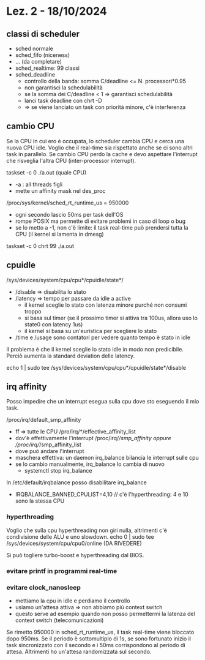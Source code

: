# Lez. 2 - 18/10/2024

## classi di scheduler
- sched normale
- sched_fifo (niceness)
- ... (da completare)
- sched_realtime: 99 classi
- sched_deadline
  - controllo della banda: somma C/deadline <= N. processori*0.95
  - non garantisci la schedulabilità
  - se la somma dei C/deadline < 1 => garantisci schedulabilità
  - lanci task deadline con chrt -D <ns>
  - => se viene lanciato un task con priorità minore, c'è interferenza

## cambio CPU
Se la CPU in cui ero è occupata, lo scheduler cambia CPU e cerca una nuova CPU idle.
Voglio che il real-time sia rispettato anche se ci sono altri task in parallelo.
Se cambio CPU perdo la cache e devo aspettare l'interrupt che risveglia l'altra CPU (inter-processor interrupt).

taskset -c 0 ./a.out (quale CPU)
  - -a : all threads figli
  - mette un affinity mask nel des_proc

/proc/sys/kernel/sched_rt_runtime_us = 950000
- ogni secondo lascio 50ms per task dell'OS
- rompe POSIX ma permette di evitare problemi in caso di loop o bug
- se lo metto a -1, non c'è limite: il task real-time può prendersi tutta la CPU (il kernel si lamenta in dmesg)

taskset -c 0 chrt 99 ./a.out

## cpuidle
/sys/devices/system/cpu/cpu*/cpuidle/state*/
- /disable => disabilita lo stato
- /latency => tempo per passare da idle a active
  - il kernel sceglie lo stato con latenza minore purché non consumi troppo
  - si basa sul timer (se il prossimo timer si attiva tra 100us, allora uso lo state0 con latency 1us)
  - il kernel si basa su un'euristica per scegliere lo stato
- /time e /usage sono contatori per vedere quanto tempo è stato in idle

Il problema è che il kernel sceglie lo stato idle in modo non predicibile.
Perciò aumenta la standard deviation delle latency.

echo 1 | sudo tee /sys/devices/system/cpu/cpu*/cpuidle/state*/disable

## irq affinity
Posso impedire che un interrupt esegua sulla cpu dove sto eseguendo il mio task.

/proc/irq/default_smp_affinity
- ff => tutte le CPU
/pro/irq/*/effective_affinity_list
- dov'è effettivamente l'interrupt
/proc/irq/*/smp_affinity oppure /proc/irq/*/smp_affinity_list
- dove può andare l'interrupt
- maschera effettiva: un daemon irq_balance bilancia le interrupt sulle cpu
- se lo cambio manualmente, irq_balance lo cambia di nuovo
  - systemctl stop irq_balance

In /etc/default/irqbalance posso disabilitare irq_balance
- IRQBALANCE_BANNED_CPULIST=4,10 // c'è l'hyperthreading: 4 e 10 sono la stessa CPU

### hyperthreading
Voglio che sulla cpu hyperthreading non giri nulla, altrimenti c'è condivisione delle ALU e uno slowdown.
echo 0 | sudo tee /sys/devices/system/cpu/cpu0/online (DA RIVEDERE)

Si può togliere turbo-boost e hyperthreading dal BIOS.

### evitare printf in programmi real-time

### evitare clock_nanosleep
- mettiamo la cpu in idle e perdiamo il controllo
- usiamo un'attesa attiva => non abbiamo più context switch
- questo serve ad esempio quando non posso permettermi la latenza del context switch (telecomunicazioni)

Se rimetto 950000 in sched_rt_runtime_us, il task real-time viene bloccato dopo 950ms. Se il periodo è sottomultiplo di 1s, se sono fortunato inizio il task sincronizzato con il secondo e i 50ms corrispondono al periodo di attesa. Altrimenti ho un'attesa randomizzata sul secondo.

